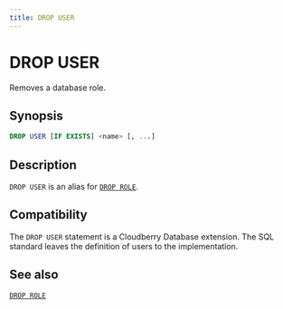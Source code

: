 ```yaml
---
title: DROP USER
---
```


# DROP USER

Removes a database role.

## Synopsis

```sql
DROP USER [IF EXISTS] <name> [, ...]
```

## Description

`DROP USER` is an alias for [`DROP ROLE`](/docs/sql-stmts/sql-stmt-drop-role.md).

## Compatibility

The `DROP USER` statement is a Cloudberry Database extension. The SQL standard leaves the definition of users to the implementation.

## See also

[`DROP ROLE`](/docs/sql-stmts/sql-stmt-drop-role.md)
